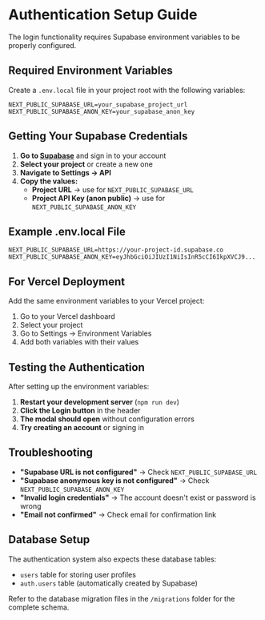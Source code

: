 # Authentication Setup Guide

The login functionality requires Supabase environment variables to be properly configured.

## Required Environment Variables

Create a `.env.local` file in your project root with the following variables:

```env
NEXT_PUBLIC_SUPABASE_URL=your_supabase_project_url
NEXT_PUBLIC_SUPABASE_ANON_KEY=your_supabase_anon_key
```

## Getting Your Supabase Credentials

1. **Go to [Supabase](https://supabase.com)** and sign in to your account
2. **Select your project** or create a new one
3. **Navigate to Settings → API**
4. **Copy the values:**
   - **Project URL** → use for `NEXT_PUBLIC_SUPABASE_URL`
   - **Project API Key (anon public)** → use for `NEXT_PUBLIC_SUPABASE_ANON_KEY`

## Example .env.local File

```env
NEXT_PUBLIC_SUPABASE_URL=https://your-project-id.supabase.co
NEXT_PUBLIC_SUPABASE_ANON_KEY=eyJhbGciOiJIUzI1NiIsInR5cCI6IkpXVCJ9...
```

## For Vercel Deployment

Add the same environment variables to your Vercel project:

1. Go to your Vercel dashboard
2. Select your project
3. Go to Settings → Environment Variables
4. Add both variables with their values

## Testing the Authentication

After setting up the environment variables:

1. **Restart your development server** (`npm run dev`)
2. **Click the Login button** in the header
3. **The modal should open** without configuration errors
4. **Try creating an account** or signing in

## Troubleshooting

- **"Supabase URL is not configured"** → Check `NEXT_PUBLIC_SUPABASE_URL`
- **"Supabase anonymous key is not configured"** → Check `NEXT_PUBLIC_SUPABASE_ANON_KEY`
- **"Invalid login credentials"** → The account doesn't exist or password is wrong
- **"Email not confirmed"** → Check email for confirmation link

## Database Setup

The authentication system also expects these database tables:
- `users` table for storing user profiles
- `auth.users` table (automatically created by Supabase)

Refer to the database migration files in the `/migrations` folder for the complete schema. 